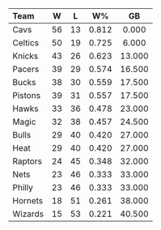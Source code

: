| Team                             |  W  |  L  |  W%   |   GB   |
|:---------------------------------|:---:|:---:|:-----:|:------:|
| [](/r/clevelandcavs) Cavs        | 56  | 13  | 0.812 | 0.000  |
| [](/r/bostonceltics) Celtics     | 50  | 19  | 0.725 | 6.000  |
| [](/r/nyknicks) Knicks           | 43  | 26  | 0.623 | 13.000 |
| [](/r/pacers) Pacers             | 39  | 29  | 0.574 | 16.500 |
| [](/r/mkebucks) Bucks            | 38  | 30  | 0.559 | 17.500 |
| [](/r/detroitpistons) Pistons    | 39  | 31  | 0.557 | 17.500 |
| [](/r/atlantahawks) Hawks        | 33  | 36  | 0.478 | 23.000 |
| [](/r/orlandomagic) Magic        | 32  | 38  | 0.457 | 24.500 |
| [](/r/chicagobulls) Bulls        | 29  | 40  | 0.420 | 27.000 |
| [](/r/heat) Heat                 | 29  | 40  | 0.420 | 27.000 |
| [](/r/torontoraptors) Raptors    | 24  | 45  | 0.348 | 32.000 |
| [](/r/gonets) Nets               | 23  | 46  | 0.333 | 33.000 |
| [](/r/sixers) Philly             | 23  | 46  | 0.333 | 33.000 |
| [](/r/charlottehornets) Hornets  | 18  | 51  | 0.261 | 38.000 |
| [](/r/washingtonwizards) Wizards | 15  | 53  | 0.221 | 40.500 |